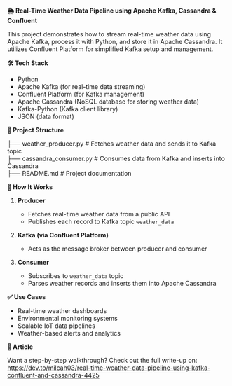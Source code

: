 **🌦️ Real-Time Weather Data Pipeline using Apache Kafka, Cassandra & Confluent**

This project demonstrates how to stream real-time weather data using Apache Kafka, process it with Python, and store it in Apache Cassandra. It utilizes Confluent Platform for simplified Kafka setup and management.

**🛠️ Tech Stack**

- Python  
- Apache Kafka (for real-time data streaming)  
- Confluent Platform (for Kafka management)  
- Apache Cassandra (NoSQL database for storing weather data)  
- Kafka-Python (Kafka client library)  
- JSON (data format)

**📌 Project Structure**

├── weather_producer.py       # Fetches weather data and sends it to Kafka topic  
├── cassandra_consumer.py     # Consumes data from Kafka and inserts into Cassandra  
├── README.md                 # Project documentation

**🔁 How It Works**

1. **Producer**  
   - Fetches real-time weather data from a public API  
   - Publishes each record to Kafka topic `weather_data`

2. **Kafka (via Confluent Platform)**  
   - Acts as the message broker between producer and consumer  

3. **Consumer**  
   - Subscribes to `weather_data` topic  
   - Parses weather records and inserts them into Apache Cassandra  

**✅ Use Cases**

- Real-time weather dashboards  
- Environmental monitoring systems  
- Scalable IoT data pipelines  
- Weather-based alerts and analytics

**📖 Article**

Want a step-by-step walkthrough? Check out the full write-up on: https://dev.to/milcah03/real-time-weather-data-pipeline-using-kafka-confluent-and-cassandra-4425 

